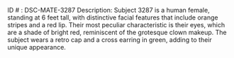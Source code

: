 ID # : DSC-MATE-3287
Description: Subject 3287 is a human female, standing at 6 feet tall, with distinctive facial features that include orange stripes and a red lip. Their most peculiar characteristic is their eyes, which are a shade of bright red, reminiscent of the grotesque clown makeup. The subject wears a retro cap and a cross earring in green, adding to their unique appearance.